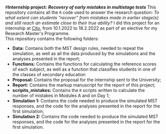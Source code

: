 #**Internship project:** ***Recovery of early mistakes in multistage tests***
This repository contains all the `R` code used to answer the research question: *To what extent can students “recover” from mistakes made in earlier stage(s) and still reach an estimate close to their true ability?* I did this project for an internship at [Cito](https://www.cito.com/), from 10.1.2022 to 18.2.2022 as part of an elective for my Research Master's Programme.  
This repository contains the following folders:

- **Data:** Contains both the MST design rules, needed to repeat the simulation, as well as all the data produced by the simulations and the analyses presented in the report;
- **Functions:** Contains the functions for calculating the reference scores of each subject, as well as a function that classifies students in one of the classes of secondary education
- **Proposal:** Contains the proposal for the internship sent to the University;
- **Report:** Contains the markup manuscript for the report of this project;
- **scripits_mistakes:** Contains the `R` scripts written to calculate the number of mistakes in Modules A and on Day 1;
- **Simulation 1:** Contains the code needed to produce the simulated MST responses, and the code for the analyses presented in the report for the first simulation;
- **Simulation 2:**  Contains the code needed to produce the simulated MST responses, and the code for the analyses presented in the report for the first simulation.

